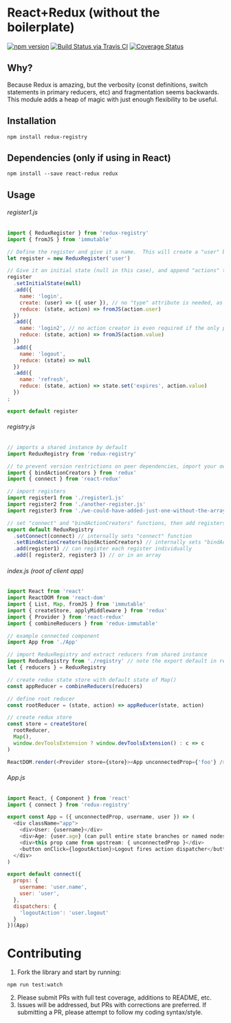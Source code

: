 React+Redux (without the boilerplate)
=======

[![npm version](https://badge.fury.io/js/redux-registry.svg)](https://badge.fury.io/js/redux-registry)
[![Build Status via Travis CI](https://travis-ci.org/kwhitley/redux-registry.svg?branch=master)](https://travis-ci.org/kwhitley/redux-registry)
[![Coverage Status](https://coveralls.io/repos/github/kwhitley/redux-registry/badge.svg?branch=coveralls)](https://coveralls.io/github/kwhitley/redux-registry?branch=coveralls)

## Why?

Because Redux is amazing, but the verbosity (const definitions, switch statements in primary
reducers, etc) and fragmentation seems backwards.  This module adds a heap of magic with just
enough flexibility to be useful.

## Installation

```
npm install redux-registry
```

## Dependencies (only if using in React)

```
npm install --save react-redux redux
```

## Usage

###### register1.js
```js
import { ReduxRegister } from 'redux-registry'
import { fromJS } from 'immutable'

// Define the register and give it a name.  This will create a "user" branch in the root scope.
let register = new ReduxRegister('user')

// Give it an initial state (null in this case), and append "actions" that reduce the state
register
  .setInitialState(null)
  .add({
    name: 'login',
    create: (user) => ({ user }), // no "type" attribute is needed, as everything is internally namespaced
    reduce: (state, action) => fromJS(action.user)
  })
  .add({
    name: 'login2', // no action creator is even required if the only payload can be a single "value" attribute
    reduce: (state, action) => fromJS(action.value)
  })
  .add({
    name: 'logout',
    reduce: (state) => null
  })
  .add({
    name: 'refresh',
    reduce: (state, action) => state.set('expires', action.value)
  })
;

export default register
```

###### registry.js
```js
// imports a shared instance by default
import ReduxRegistry from 'redux-registry'

// to prevent version restrictions on peer dependencies, import your own
import { bindActionCreators } from 'redux'
import { connect } from 'react-redux'

// import registers
import register1 from './register1.js'
import register2 from './another-register.js'
import register3 from './we-could-have-added-just-one-without-the-array.js'

// set "connect" and "bindActionCreators" functions, then add registers
export default ReduxRegistry
  .setConnect(connect) // internally sets "connect" function
  .setBindActionCreators(bindActionCreators) // internally sets "bindActionCreators" function
  .add(register1) // can register each register individually
  .add([ register2, register3 ]) // or in an array
```

###### index.js (root of client app)
```js
import React from 'react'
import ReactDOM from 'react-dom'
import { List, Map, fromJS } from 'immutable'
import { createStore, applyMiddleware } from 'redux'
import { Provider } from 'react-redux'
import { combineReducers } from 'redux-immutable'

// example connected component
import App from './App'

// import ReduxRegistry and extract reducers from shared instance
import ReduxRegistry from './registry' // note the export default in registry.js above
let { reducers } = ReduxRegistry

// create redux state store with default state of Map()
const appReducer = combineReducers(reducers)

// define root reducer
const rootReducer = (state, action) => appReducer(state, action)

// create redux store
const store = createStore(
  rootReducer,
  Map(),
  window.devToolsExtension ? window.devToolsExtension() : c => c
)

ReactDOM.render(<Provider store={store}><App unconnectedProp={'foo'} /></Provider>)
```


###### App.js
```js
import React, { Component } from 'react'
import { connect } from 'redux-registry'

export const App = ({ unconnectedProp, username, user }) => (
  <div className="app">
    <div>User: {username}</div>
    <div>Age: {user.age} (can pull entire state branches or named nodes if using immutable)</div>
    <div>this prop came from upstream: { unconnectedProp }</div>
    <button onClick={logoutAction}>Logout fires action dispatcher</button>
  </div>
)

export default connect({
  props: {
    username: 'user.name',
    user: 'user',
  },
  dispatchers: {
    'logoutAction': 'user.logout'
  }
})(App)
```

# Contributing

1. Fork the library and start by running:
```
npm run test:watch
```
2. Please submit PRs with full test coverage, additions to README, etc.
3. Issues will be addressed, but PRs with corrections are preferred.  If submitting a PR, please attempt
   to follow my coding syntax/style.

